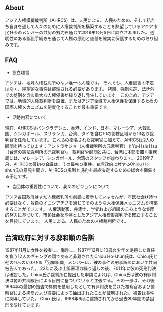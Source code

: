 ## About

アジア人権模擬裁判所（AHRCS）は、人民による、人民のための、そして私たち自身を通して人々のために人権裁判所を構築することを熱望しているアジア市民社会のメンバーの共同の努力を通じて2018年10月8日に設立されました。 透明性のある訴訟手続きを通じて人権の原則と価値を確実に保護するための取り組みです。

## FAQ

* 設立趣旨

アジアは、地域人権裁判所のない唯一の大陸です。 それでも、人権侵害の不足はなく、絶望的な事件は審理される必要があります。 拷問、強制失踪、法廷外での処刑を含む重大な人権侵害が繰り返し発生しています。 このため、アジアでは、地域的人権裁判所を設置、またはアジア全域で人権保護を保護するための国際人権メカニズムを制度化することが最も重要です。

* 活動内容について

現在、AHRCSはバングラデシュ、香港、インド、日本、マレーシア、大韓民国、シンガポール、スリランカ、台湾、タイを含む10の管轄区域から13名の裁判官を任命しています。 これらの指名された裁判官に加えて、AHRCSは2人の顧問を持っています：アンドラサジョ（人権裁判所の元裁判官）とYu-Hsiu Hsu（台湾の憲法裁判所の元裁判官）。 裁判官や顧問と共に、台湾に本部を置く事務局には、マレーシア、シンガポール、台湾のスタッフが加わります。  2019年7月、AHRCSの最初の会議は、その最初の事件、台湾政府に対するChiou Ho-shun氏の意見を聞き、AHRCSの規則と規約を最終決定するための総会を開催する予定です。

* 当団体の重要性について、我々のビジョンについて

アジア各国政府はまだ人権裁判所の創設に着手していませんが、市民社会は待つ必要はなく、独自のイニシアチブを通じてそのような人権保護メカニズムを構築することができます。 人権活動家、弁護士、学者および組織のこのような集団的努力に基づいて、市民社会を基盤としたアジア人権模擬裁判所を確立することを目指しています。 人民による、人民のための人権裁判所です。

## 台湾政府に対する邸和順の告訴

1987年11月に女性を殺害し、侮辱し、1987年12月に10歳の少年を誘拐した責任を負う12人のギャングの頭であると非難されたChiou Ho-shun氏は、Chiou氏と他の11人のいわゆる「犯罪組織」メンバーは、彼の事件の刑事訴訟において共同被告人であった。  22年に及ぶ上訴審理の繰り返しの後、2011年に彼の死刑判決は確定した。Chiou氏が裁判所に提出した申請によれば、Chiou氏は彼の有罪判決は他の共同被告による自白に基づいていると主張する。 その一部は、その後1994年の最初の捜査で拷問を使用したとして有罪判決を受けた検察官および警察官による拷問および強要によって抽出されたことが証明された。 被告は事件に関与していた。  Chiou氏は、1988年9月に逮捕されてから過去30年間の禁固刑を受けています。
